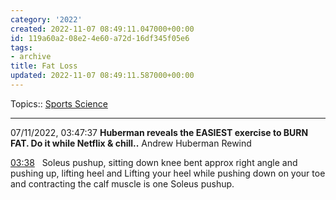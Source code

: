 ```yaml
---
category: '2022'
created: 2022-11-07 08:49:11.047000+00:00
id: 119a60a2-08e2-4e60-a72d-16df345f05e6
tags:
- archive
title: Fat Loss
updated: 2022-11-07 08:49:11.587000+00:00
---
```

   
Topics:: [Sports Science](../topics/sports%20science.md)   
   
   
---   
   
07/11/2022, 03:47:37 **Huberman reveals the EASIEST exercise to BURN FAT. Do it while Netflix & chill..** Andrew Huberman Rewind   
   
[03:38](https://www.youtube.com/watch?v=CU4FbEplZQI&t=218.735953s)   Soleus pushup, sitting down knee bent approx right angle and pushing up, lifting heel and Lifting your heel while pushing down on your toe and contracting the calf muscle is one Soleus pushup.